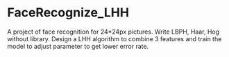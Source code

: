 # FaceRecognize_LHH

A project of face recognition for 24*24px pictures. Write LBPH, Haar, Hog without library. Design a LHH algorithm to combine 3 features and train the model to adjust parameter to get lower error rate.
